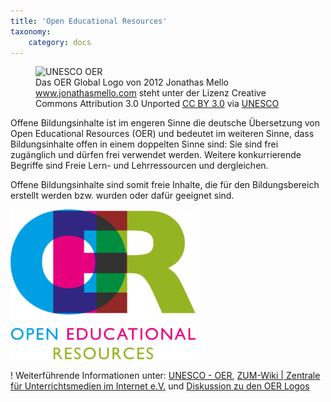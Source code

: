 ```yaml
---
title: 'Open Educational Resources'
taxonomy:
    category: docs
---
```

<!--![UNESCO OER](globaloer.png?classes=caption "Das OER Global Logo von 2012 Jonathas Mello [www.jonathasmello.com](http://www.jonathasmello.com/)steht unter der Lizenz Creative Commons Attribution 3.0 Unported [CC BY 3.0](http://creativecommons.org/licenses/by/3.0) via [UNESCO](http://www.unesco.org/new/en/communication-and-information/access-to-knowledge/open-educational-resources/global-oer-logo/)")-->

<figure class="image-caption">
    <img title="Das OER Global Logo von 2012 Jonathas Mello" alt="UNESCO OER" class="caption" src="/globaloer.png">
    <figcaption class="">Das OER Global Logo von 2012 Jonathas Mello
        <a href="http://www.jonathasmello.com">www.jonathasmello.com</a>
        steht unter der Lizenz Creative Commons Attribution 3.0
        Unported <a href="http://creativecommons.org/licenses/by/3.0">CC BY 3.0</a> via
        <a href="http://www.unesco.org/new/en/communication-and-information/access-to-knowledge/open-educational-resources/global-oer-logo">UNESCO</a></figcaption>
</figure>

Offene Bildungsinhalte ist im engeren Sinne die deutsche Übersetzung von Open Educational Resources (OER) und bedeutet im weiteren Sinne, dass Bildungsinhalte offen in einem doppelten Sinne sind: Sie sind frei zugänglich und dürfen frei verwendet werden. Weitere konkurrierende Begriffe sind Freie Lern- und Lehrressourcen und dergleichen.

Offene Bildungsinhalte sind somit freie Inhalte, die für den Bildungsbereich erstellt werden bzw. wurden oder dafür geeignet sind.

![OER](oer.png?classes=caption "[Markus Büsges (leomaria design) für Wikimedia Deutschland e.V.](https://commons.wikimedia.org/wiki/File:OER_Logo_Open_Educational_Resources.png), Lizenz: [CC BY-SA 4.0](https://creativecommons.org/licenses/by-sa/4.0/deed.en)")


! Weiterführende Informationen unter: [UNESCO - OER](http://www.unesco.org/new/en/communication-and-information/access-to-knowledge/open-educational-resources/), [ZUM-Wiki | Zentrale für Unterrichtsmedien im Internet e.V.](http://wikis.zum.de/zum/Open_Educational_Resources) und [Diskussion zu den OER Logos](https://open-educational-resources.de/offizielles-oer-logo/)
